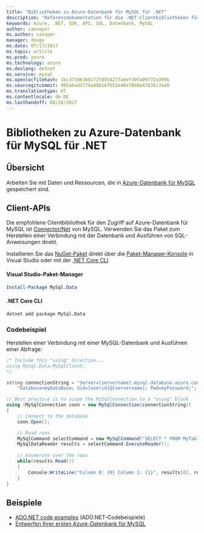 ```yaml
---
title: "Bibliotheken zu Azure-Datenbank für MySQL für .NET"
description: "Referenzdokumentation für die .NET-Clientbibliotheken für Azure-Datenbank für MySQL"
keywords: Azure, .NET, SDK, API, SQL, Datenbank, MySQL
author: camsoper
ms.author: casoper
manager: douge
ms.date: 07/17/2017
ms.topic: article
ms.prod: azure
ms.technology: azure
ms.devlang: dotnet
ms.service: mysql
ms.openlocfilehash: 1bc373d63b0172fd554277a6ef30fa09772a395b
ms.sourcegitcommit: d95a6ad3774a49b16f652e40e7860e47636c7ad0
ms.translationtype: HT
ms.contentlocale: de-DE
ms.lasthandoff: 08/28/2017
---
```

# <a name="azure-database-for-mysql-libraries-for-net"></a>Bibliotheken zu Azure-Datenbank für MySQL für .NET

## <a name="overview"></a>Übersicht

Arbeiten Sie mit Daten und Ressourcen, die in [Azure-Datenbank für MySQL](/azure/mysql/overview) gespeichert sind.

## <a name="client-apis"></a>Client-APIs

Die empfohlene Clientbibliothek für den Zugriff auf Azure-Datenbank für MySQL ist [Connector/Net](https://dev.mysql.com/doc/connector-net/en) von MySQL. Verwenden Sie das Paket zum Herstellen einer Verbindung mit der Datenbank und Ausführen von SQL-Anweisungen direkt. 

Installieren Sie das [NuGet-Paket](https://www.nuget.org/packages/MySql.Data) direkt über die [Paket-Manager-Konsole][PackageManager] in Visual Studio oder mit der [.NET Core CLI][DotNetCLI].

#### <a name="visual-studio-package-manager"></a>Visual Studio-Paket-Manager

```powershell
Install-Package MySql.Data
```

#### <a name="net-core-cli"></a>.NET Core CLI

```bash
dotnet add package MySql.Data
```

### <a name="code-example"></a>Codebeispiel

Herstellen einer Verbindung mit einer MySQL-Datenbank und Ausführen einer Abfrage:

```csharp
/* Include this "using" directive...
using MySql.Data.MySqlClient;
*/

string connectionString = "Server=[servername].mysql.database.azure.com; " +
    "Database=myDataBase; Uid=[userid]@[servername]; Pwd=myPassword;";

// Best practice is to scope the MySqlConnection to a "using" block
using (MySqlConnection conn = new MySqlConnection(connectionString))
{
    // Connect to the database
    conn.Open();

    // Read rows
    MySqlCommand selectCommand = new MySqlCommand("SELECT * FROM MyTable", conn);
    MySqlDataReader results = selectCommand.ExecuteReader();
    
    // Enumerate over the rows
    while(results.Read())
    {
        Console.WriteLine("Column 0: {0} Column 1: {1}", results[0], results[1]);
    }
}
```

## <a name="samples"></a>Beispiele

- [ADO.NET code examples](/dotnet/framework/data/adonet/ado-net-code-examples) (ADO.NET-Codebeispiele)
- [Entwerfen Ihrer ersten Azure-Datenbank für MySQL](https://docs.microsoft.com/azure/mysql/tutorial-design-database-using-cli) 

[PackageManager]: https://docs.microsoft.com/nuget/tools/package-manager-console
[DotNetCLI]: https://docs.microsoft.com/en-us/dotnet/core/tools/dotnet-add-package
